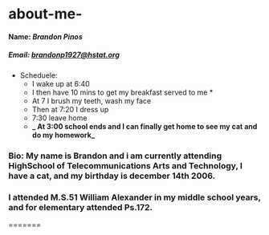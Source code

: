 # about-me-
#### Name: _Brandon Pinos_

##### Email: brandonp1927@hstat.org

* Scheduele: 
  * I wake up at 6:40 
  * I then have 10 mins to get my breakfast served to me *
  * At 7 I brush my teeth, wash my face 
  * Then at 7:20 I dress up 
  * 7:30 leave home 
  * **_ At 3:00 school ends and I can finally get home to see my cat and do my homework_**
  


### Bio: **My name is Brandon and i am currently attending HighSchool of Telecommunications Arts and Technology,  I have a cat, and my birthday is december 14th 2006.**
### **I attended M.S.51 William Alexander in my middle school years, and for elementary attended Ps.172.**
=======

